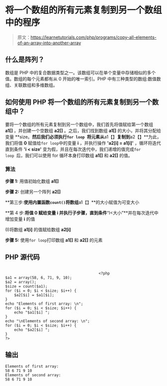 # 将一个数组的所有元素复制到另一个数组中的程序

> 原文：<https://learnetutorials.com/php/programs/copy-all-elements-of-an-array-into-another-array>

## 什么是阵列？

数组是 PHP 中的复合数据类型之一。该数组可以在单个变量中存储相似的多个值。数组的每个元素都有从 0 开始的唯一索引。PHP 中有三种类型的数组:数值数组、关联数组和多维数组。

## 如何使用 PHP 将一个数组的所有元素复制到另一个数组中？

要将一个数组的所有元素复制到另一个数组中，我们首先将值赋给第一个数组 **a1[]** ，并创建一个空数组 **a2[]** 。之后，我们找到数组 **a1[]** 的大小，并将其分配给变量 **size。**然后我们必须执行`for loop `将元素从**a1【】**复制到**a2【】**为此，我们将值 **0** 赋值给`for loop`中的变量 **i** ，并执行操作 **'a2[i] = a1[i]'** ，循环将迭代直到条件 **'i < size'** 变为假，并且在每次迭代中，我们递增的值完成`for loop `后，我们可以使用 for 循环本身打印数组 **a1[]** 和 **a2[]** 的值。

### 算法

**步骤 1:** 用值初始化数组 **a1[]**

**步骤 2:** 创建另一个阵列 **a2[]**

**第三步:**使用内置函数`count()`将数组**a1【】**的大小赋值为可变大小

**第 4 步:**将值 **0** 赋给变量 **i** 并执行子步骤，直到条件**“I<大小”**并在每次迭代中增加变量 **i** 的值

(I)将数组 **a1[i]** 的值赋给数组 **a2[i]**

**步骤 5:** 使用`for loop`打印数组 **a1[]** 和 **a2[]** 的元素

## PHP 源代码

```

                                          <?php
$a1 = array(58, 6, 71, 9, 10);
$a2 = array();
$size = count($a1);
for ($i = 0; $i < $size; $i++) {
    $a2[$i] = $a1[$i];
}
echo "Elements of first array: \n";
for ($i = 0; $i < $size; $i++) {
    echo "$a1[$i] ";
}
echo "\nElements of second array: \n";
for ($i = 0; $i < $size; $i++) {
    echo "$a2[$i] ";
}
?>

```

## 输出

```
Elements of first array:
58 6 71 9 10
Elements of second array:
58 6 71 9 10
```